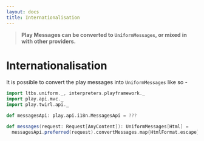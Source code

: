 ```yaml
---
layout: docs
title: Internationalisation
---
```


> **Play Messages can be converted to `UniformMessages`, or mixed**
> **in with other providers.**

# Internationalisation

It is possible to convert the play messages into `UniformMessages`
like so - 

```scala
import ltbs.uniform._, interpreters.playframework._
import play.api.mvc._
import play.twirl.api._

def messagesApi: play.api.i18n.MessagesApi = ???
```

```scala
def messages(request: Request[AnyContent]): UniformMessages[Html] =
  messagesApi.preferred(request).convertMessages.map{HtmlFormat.escape}
```
